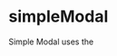 # simpleModal

Simple Modal uses the <dialog> tag to generate a new modal

## Useage

<simple-modal></simple-modal>

Use:

```html
  <simple-modal></simple-modal>
```

